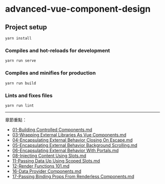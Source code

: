 # advanced-vue-component-design

## Project setup
```
yarn install
```

### Compiles and hot-reloads for development
```
yarn run serve
```

### Compiles and minifies for production
```
yarn run build
```

### Lints and fixes files
```
yarn run lint
```

---

章節重點：

- [01-Building Controlled Components.md](./docs/01-BuildingControlledComponents.md)
- [03-Wrapping External Libraries As Vue Components.md](./docs/03-WrappingExternalLibrariesAsVueComponents.md)
- [04-Encapsulating External Behavior Closing On Escape.md](./docs/04-EncapsulatingExternalBehaviorClosingOnEscape.md)
- [05-Encapsulating External Behavior Background Scrolling.md](./docs/05-EncapsulatingExternalBehaviorBackgroundScrolling.md)
- [06-Encapsulating External Behavior With Portals.md](./docs/06-EncapsulatingExternalBehaviorWithPortals.md)
- [08-Injecting Content Using Slots.md](docs/08-InjectingContentUsingSlots.md)
- [11-Passing Data Up Using Scoped Slots.md](./docs/11-PassingDataUpUsingScopedSlots.md)
- [12-Render Functions 101.md](./docs/12-RenderFunctions101.md)
- [16-Data Provider Components.md](./docs/16-DataProviderComponents.md)
- [17-Passing Binding Props From Renderless Components.md](docs/17-PassingBindingPropsFromRenderlessComponents.md)
